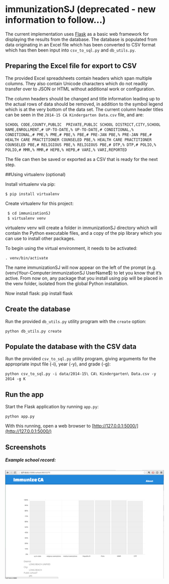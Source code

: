 # immunizationSJ (deprecated - new information to follow...)

The current implementation uses [Flask](http://flask.pocoo.org/) as a basic web framework for displaying the results from the database. The database is populated from data originating in an Excel file which has been converted to CSV format which has then been input into `csv_to_sql.py` and `db_utils.py`.

## Preparing the Excel file for export to CSV

The provided Excel spreadsheets contain headers which span multiple columns. They also contain Unicode characters which do not readily transfer over to JSON or HTML without additional work or configuration.

The column headers should be changed and title information leading up to the actual rows of data should be removed, in addition to the symbol legend which is at the very bottom of the data set. The current column header titles can be seen in the `2014-15 CA Kindergarten Data.csv` file, and are:

    SCHOOL CODE,COUNTY,PUBLIC  PRIVATE,PUBLIC SCHOOL DISTRICT,CITY,SCHOOL NAME,ENROLLMENT,# UP-TO-DATE,% UP-TO-DATE,# CONDITIONAL,% CONDITIONAL,# PME,% PME,# PBE,% PBE,# PRE-JAN PBE,% PRE-JAN PBE,# HEALTH CARE PRACTITIONER COUNSELED PBE,% HEALTH CARE PRACTITIONER COUNSELED PBE,# RELIGIOUS PBE,% RELIGIOUS PBE,# DTP,% DTP,# POLIO,% POLIO,# MMR,% MMR,# HEPB,% HEPB,# VARI,% VARI,REPORTED

The file can then be saved or exported as a CSV that is ready for the next step.

##Using virtualenv (optional)

Install virtualenv via pip:

    $ pip install virtualenv

 Create virtualenv for this project:

     $ cd immunizationSJ
     $ virtualenv venv

 virtualenv venv will create a folder in immunizationSJ directory which will contain the Python executable files, and a copy of the pip library which you can use to install other packages. 

To begin using the virtual environment, it needs to be activated:

    . venv/bin/activate

The name immunizationSJ will now appear on the left of the prompt (e.g. (venv)Your-Computer:immunizationSJ UserName$) to let you know that it’s active. From now on, any package that you install using pip will be placed in the venv folder, isolated from the global Python installation.

Now install flask:
    pip install flask    

## Create the database
Run the provided `db_utils.py` utility program with the `create` option:

    python db_utils.py create

## Populate the database with the CSV data
Run the provided `csv_to_sql.py` utility program, giving arguments for the appropriate input file (-i), year (-y), and grade (-g):

    python csv_to_sql.py -i data/2014-15\ CA\ Kindergarten\ Data.csv -y 2014 -g K

## Run the app

Start the Flask application by running `app.py`:

    python app.py

With this running, open a web browser to [http://127.0.0.1:5000/](http://127.0.0.1:5000/)

## Screenshots

##### Example school record:
![example_school_record](https://github.com/codeforsanjose/ImmunizationSJ/blob/master/screenshots/example_school_record.png "Example School Record")

